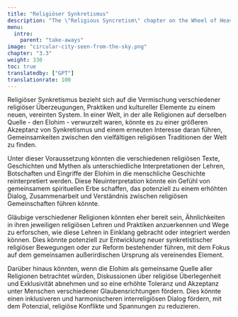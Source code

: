 ```yaml
---
title: "Religiöser Synkretismus"
description: "The \"Religious Syncretism\" chapter on the Wheel of Heaven website explores the blending and integration of various religious beliefs and practices, especially in the context of the site's hypothesis about extraterrestrial influence on human civilization. This chapter might delve into how different religious traditions and stories could be interconnected or reinterpreted in light of the theory that an advanced alien civilization, the Elohim, played a role in human development. It would likely aim to provide a cohesive view that bridges gaps between diverse religious narratives, offering a unique perspective on the synthesis of these spiritual beliefs with the site's extraterrestrial hypothesis."
menu:
  intro:
    parent: "take-aways"
image: "circular-city-seen-from-the-sky.png"
chapter: "3.3"
weight: 330
toc: true
translatedby: ["GPT"]
translationrate: 100
---
```


Religiöser Synkretismus bezieht sich auf die Vermischung verschiedener religiöser Überzeugungen, Praktiken und kultureller Elemente zu einem neuen, vereinten System. In einer Welt, in der alle Religionen auf derselben Quelle - den Elohim - verwurzelt waren, könnte es zu einer größeren Akzeptanz von Synkretismus und einem erneuten Interesse daran führen, Gemeinsamkeiten zwischen den vielfältigen religiösen Traditionen der Welt zu finden.

Unter dieser Voraussetzung könnten die verschiedenen religiösen Texte, Geschichten und Mythen als unterschiedliche Interpretationen der Lehren, Botschaften und Eingriffe der Elohim in die menschliche Geschichte reinterpretiert werden. Diese Neuinterpretation könnte ein Gefühl von gemeinsamem spirituellen Erbe schaffen, das potenziell zu einem erhöhten Dialog, Zusammenarbeit und Verständnis zwischen religiösen Gemeinschaften führen könnte.

Gläubige verschiedener Religionen könnten eher bereit sein, Ähnlichkeiten in ihren jeweiligen religiösen Lehren und Praktiken anzuerkennen und Wege zu erforschen, wie diese Lehren in Einklang gebracht oder integriert werden können. Dies könnte potenziell zur Entwicklung neuer synkretistischer religiöser Bewegungen oder zur Reform bestehender führen, mit dem Fokus auf dem gemeinsamen außerirdischen Ursprung als vereinendes Element.

Darüber hinaus könnten, wenn die Elohim als gemeinsame Quelle aller Religionen betrachtet würden, Diskussionen über religiöse Überlegenheit und Exklusivität abnehmen und so eine erhöhte Toleranz und Akzeptanz unter Menschen verschiedener Glaubensrichtungen fördern. Dies könnte einen inklusiveren und harmonischeren interreligiösen Dialog fördern, mit dem Potenzial, religiöse Konflikte und Spannungen zu reduzieren.
